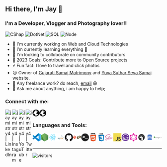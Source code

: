 ## Hi there, I'm Jay 👋 

### I'm a Developer, Vlogger and Photography lover!!

![CShap](https://img.shields.io/badge/CSharp-Developer-blue) ![DotNet](https://img.shields.io/badge/DotNet-Developer-brightgreen) 	 ![SQL](https://img.shields.io/badge/SQL-Developer-green) ![Node](https://img.shields.io/badge/Node-Developer-blue)
- 🔭 I'm currently working on Web and Cloud Technologies
- 🌱 I’m currently learning everything 🤣
- 👯 I'm looking to colloborate on community contributors
- 🥅 2023 Goals: Contribute more to Open Source projects
- ⚡ Fun fact: I love to travel and click photos
- 😃 Owner of [Gujarati Samaj Matrimony](http://www.gujaratisamajmatrimony.com/) and [Yuva Suthar Seva Samaj](http://yuvasutharsevasamaj.org/) website.
- 💼  Any freelance work? do reach,  [email](mailto:jayu412@gmail.com)  😃
- 💬  Ask me about anything, i am happy to help;

### Connect with me:

[<img align="left" alt="jaymistry4 | LinkedIn" width="22px" src="https://cdn.jsdelivr.net/npm/simple-icons@v3/icons/linkedin.svg" />][linkedin] 
[<img align="left" alt="jaymistry4 | Instagram" width="22px" src="https://cdn.jsdelivr.net/npm/simple-icons@v3/icons/instagram.svg" />][instagram] 
[<img align="left" alt="jaymistry4 | YouTube" width="22px" src="https://cdn.jsdelivr.net/npm/simple-icons@v3/icons/youtube.svg" />][youtube] 
[<img align="left" alt="jaymistry4 | Twitter" width="22px" src="https://cdn.jsdelivr.net/npm/simple-icons@v3/icons/twitter.svg" />][twitter] 
[<img align="left" alt="www.gujaratisamajmatrimony.com" width="22px" src="https://raw.githubusercontent.com/iconic/open-iconic/master/svg/globe.svg" />][website] [<img align="left" alt="yuvasutharsevasamaj.org" width="22px" src="https://raw.githubusercontent.com/iconic/open-iconic/master/svg/globe.svg" />][website_ysss]
<br />

### Languages and Tools:

[<img align="left" alt="Visual Studio Code" width="26px" src="https://raw.githubusercontent.com/github/explore/80688e429a7d4ef2fca1e82350fe8e3517d3494d/topics/visual-studio-code/visual-studio-code.png" />][webdevplaylist] 

[<img align="left" alt="Node.js" width="26px" src="https://raw.githubusercontent.com/github/explore/80688e429a7d4ef2fca1e82350fe8e3517d3494d/topics/nodejs/nodejs.png" />][webdevplaylist]

[<img align="left" alt="React" width="26px" src="https://raw.githubusercontent.com/github/explore/80688e429a7d4ef2fca1e82350fe8e3517d3494d/topics/react/react.png" />][reactplaylist]

[<img align="left" alt="MySQL" width="26px" src="https://raw.githubusercontent.com/github/explore/80688e429a7d4ef2fca1e82350fe8e3517d3494d/topics/mysql/mysql.png" />][webdevplaylist]

[<img align="left" alt="GitHub" width="26px" src="https://raw.githubusercontent.com/github/explore/78df643247d429f6cc873026c0622819ad797942/topics/github/github.png" />][webdevplaylist]

[<img align="left" alt="Git" width="26px" src="https://raw.githubusercontent.com/github/explore/80688e429a7d4ef2fca1e82350fe8e3517d3494d/topics/git/git.png" />][webdevplaylist]

[<img align="left" alt="Terminal" width="26px" src="https://raw.githubusercontent.com/github/explore/80688e429a7d4ef2fca1e82350fe8e3517d3494d/topics/terminal/terminal.png" />][webdevplaylist]

[<img align="left" alt="HTML5" width="26px" src="https://raw.githubusercontent.com/github/explore/80688e429a7d4ef2fca1e82350fe8e3517d3494d/topics/html/html.png" />][webdevplaylist] 
[<img align="left" alt="CSS3" width="26px" src="https://raw.githubusercontent.com/github/explore/80688e429a7d4ef2fca1e82350fe8e3517d3494d/topics/css/css.png" />][cssplaylist] 
[<img align="left" alt="Sass" width="26px" src="https://raw.githubusercontent.com/github/explore/80688e429a7d4ef2fca1e82350fe8e3517d3494d/topics/sass/sass.png" />][cssplaylist] 
[<img align="left" alt="JavaScript" width="26px" src="https://raw.githubusercontent.com/github/explore/80688e429a7d4ef2fca1e82350fe8e3517d3494d/topics/javascript/javascript.png" />][jsplaylist] 
 
[<img align="left" alt="Gatsby" width="26px" src="https://raw.githubusercontent.com/github/explore/e94815998e4e0713912fed477a1f346ec04c3da2/topics/gatsby/gatsby.png" />][webdevplaylist] 
[<img align="left" alt="GraphQL" width="26px" src="https://raw.githubusercontent.com/github/explore/80688e429a7d4ef2fca1e82350fe8e3517d3494d/topics/graphql/graphql.png" />][webdevplaylist] 

[<img align="left" alt="Deno" width="26px" src="https://raw.githubusercontent.com/github/explore/361e2821e2dea67711cde99c9c40ed357061cf27/topics/deno/deno.png" />][webdevplaylist]
[<img align="left" alt="SQL" width="26px" src="https://raw.githubusercontent.com/github/explore/80688e429a7d4ef2fca1e82350fe8e3517d3494d/topics/sql/sql.png" />][webdevplaylist]

[<img align="left" alt="MongoDB" width="26px" src="https://raw.githubusercontent.com/github/explore/80688e429a7d4ef2fca1e82350fe8e3517d3494d/topics/mongodb/mongodb.png" />][webdevplaylist]


<br />
<br />

---
![visitors](https://visitor-badge.glitch.me/badge?page_id=jaymistry4&left_color=grey&right_color=blue)

[website]: http://www.gujaratisamajmatrimony.com
[website_ysss]: http://yuvasutharsevasamaj.org
[course]: http://vsCodeHero.com
[twitter]: https://twitter.com/jaymistry4
[youtube]: https://youtube.com/jaymistry4
[instagram]: https://instagram.com/jaymistry4
[linkedin]: https://www.linkedin.com/in/jaymistry4
[webdevplaylist]: https://www.linkedin.com/in/jaymistry4
[jsplaylist]: https://www.linkedin.com/in/jaymistry4
[cssplaylist]: https://www.linkedin.com/in/jaymistry4
[reactplaylist]: https://www.linkedin.com/in/jaymistry4
